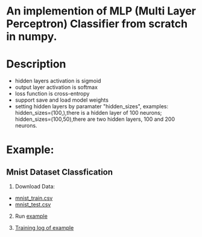 # An implemention of MLP (Multi Layer Perceptron) Classifier from scratch in numpy.


# Description
- hidden layers activation is sigmoid
- output layer activation is softmax
- loss function is cross-entropy
- support save and load model weights
- setting hidden layers by paramater "hidden_sizes", examples: hidden_sizes=(100,),there is a hidden layer of 100 neurons;
hidden_sizes=(100,50),there are two hidden layers, 100 and 200 neurons.

# Example:

## Mnist Dataset Classfication

1. Download Data:

- [mnist_train.csv](https://pjreddie.com/media/files/mnist_train.csv)
- [mnist_test.csv](https://pjreddie.com/media/files/mnist_test.csv)

2. Run [example](https://github.com/jiuxianghedonglu/MLP-Classifier/blob/master/example.py)

3. [Training log of example](https://github.com/jiuxianghedonglu/MLP-Classifier/blob/master/mnist_example.png)